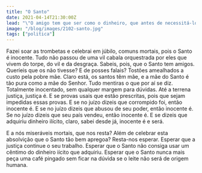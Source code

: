 ```yaml
---
title: "O Santo"
date: 2021-04-14T21:30:00Z
lead: "\"O amigo tem que ser como o dinheiro, que antes de necessitá-lo, sabe-se o valor que têm.\" (Sócrates)"
image: "/blog/images/2102-santo.jpg"
tags: ["politica"]
---
```

Fazei soar as trombetas e celebrai em júbilo, comuns mortais, pois o Santo é inocente. Tudo não passou de uma vil cabala orquestrada por eles que vivem do torpe, do vil e da desgraça. Sabeis, pois, que o Santo tem amigos. Queríeis que os não tivesse? E de posses falais? Tostões amealhados a custo pela pobre mãe. Claro está, os santos têm mãe, e a mãe do Santo é tão pura como a mãe do Senhor. Tudo mentiras o que por aí se diz. Totalmente inocentado, sem qualquer margem para dúvidas. Até a terrena justiça, justiça é. E se provas usais que estão prescritas, pois que sejam impedidas essas provas. E se no juízo dizeis que corrompido foi, então inocente é. E se no juízo dizeis que abusou de seu poder, então inocente é. Se no juízo dizeis que seu país vendeu, então inocente é. E se dizeis que adquiriu dinheiro ilícito, claro, sabei desde já, inocente é e será.

E a nós miseráveis mortais, que nos resta? Além de celebrar esta absolvição que o Santo tão bem apregoa? Resta-nos esperar. Esperar que a justiça continue o seu trabalho. Esperar que o Santo não consiga usar um cêntimo do dinheiro iícito que adquiriu. Esperar que o Santo nunca mais peça uma café pingado sem ficar na dúvida se o leite não será de origem humana.